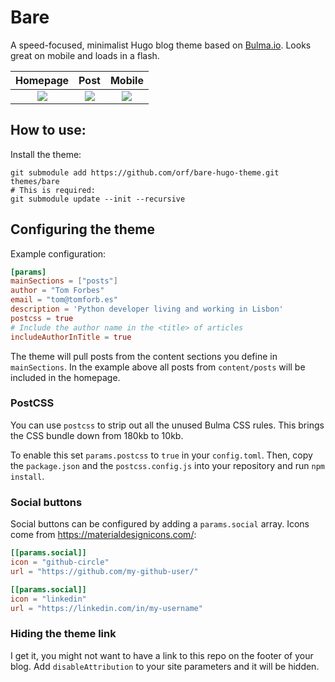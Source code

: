 # Bare

A speed-focused, minimalist Hugo blog theme based on [Bulma.io](https://bulma.io/). Looks 
great on mobile and loads in a flash.

Homepage   |  Post | Mobile
:---------------------------:|:-------------------------:|:------:|
![](https://raw.githubusercontent.com/orf/bare-hugo-theme/master/images/screenshot.png) |  ![](https://raw.githubusercontent.com/orf/bare-hugo-theme/master/images/post.png) |  ![](https://raw.githubusercontent.com/orf/bare-hugo-theme/master/images/mobile.png)

## How to use:

Install the theme:

```
git submodule add https://github.com/orf/bare-hugo-theme.git themes/bare
# This is required:
git submodule update --init --recursive
```

## Configuring the theme

Example configuration:

```toml
[params]
mainSections = ["posts"]
author = "Tom Forbes"
email = "tom@tomforb.es"
description = 'Python developer living and working in Lisbon'
postcss = true
# Include the author name in the <title> of articles
includeAuthorInTitle = true
```


The theme will pull posts from the content sections you define in `mainSections`. In the example above 
all posts from `content/posts` will be included in the homepage.

### PostCSS

You can use `postcss` to strip out all the unused Bulma CSS rules. This brings the CSS bundle down 
from 180kb to 10kb. 

To enable this set `params.postcss` to `true` in your `config.toml`. Then, copy the `package.json` and the 
`postcss.config.js` into your repository and run `npm install`.

### Social buttons

Social buttons can be configured by adding a `params.social` array. Icons come from 
https://materialdesignicons.com/:

```toml
[[params.social]]
icon = "github-circle"
url = "https://github.com/my-github-user/"

[[params.social]]
icon = "linkedin"
url = "https://linkedin.com/in/my-username"
```

### Hiding the theme link

I get it, you might not want to have a link to this repo on the footer of your blog. Add `disableAttribution` to your 
site parameters and it will be hidden. 
